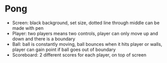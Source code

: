 # Pong
- Screen: black background, set size, dotted line through middle can be made with pen
- Player: two players means two controls, player can only move up and down and there is a boundary
- Ball: ball is constantly moving, ball bounces when it hits player or walls, player can gain point if ball goes out of boundary 
- Scoreboard: 2 different scores for each player, on top of screen